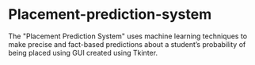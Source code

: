 # Placement-prediction-system
The "Placement Prediction System" uses machine learning techniques to make precise and fact-based predictions about a student’s probability of being placed using GUI created using Tkinter.
